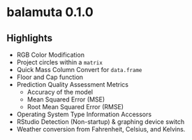 # balamuta 0.1.0

## Highlights

- RGB Color Modification
- Project circles within a `matrix`
- Quick Mass Column Convert for `data.frame`
- Floor and Cap function
- Prediction Quality Assessment Metrics
    - Accuracy of the model
    - Mean Squared Error (MSE)
    - Root Mean Squared Error (RMSE)
- Operating System Type Information Accessors
- RStudio Detection (Non-startup) & graphing device switch
- Weather conversion from Fahrenheit, Celsius, and Kelvins.